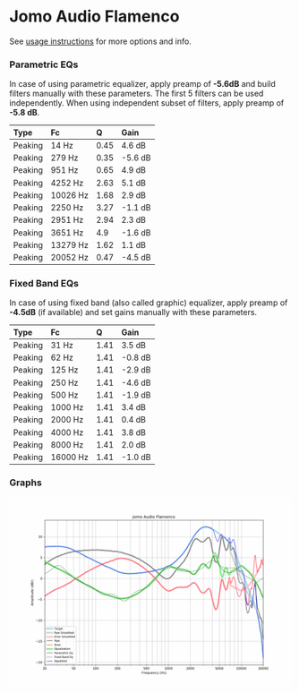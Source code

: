 # Jomo Audio Flamenco
See [usage instructions](https://github.com/jaakkopasanen/AutoEq#usage) for more options and info.

### Parametric EQs
In case of using parametric equalizer, apply preamp of **-5.6dB** and build filters manually
with these parameters. The first 5 filters can be used independently.
When using independent subset of filters, apply preamp of **-5.8 dB**.

| Type    | Fc       |    Q | Gain    |
|:--------|:---------|:-----|:--------|
| Peaking | 14 Hz    | 0.45 | 4.6 dB  |
| Peaking | 279 Hz   | 0.35 | -5.6 dB |
| Peaking | 951 Hz   | 0.65 | 4.9 dB  |
| Peaking | 4252 Hz  | 2.63 | 5.1 dB  |
| Peaking | 10026 Hz | 1.68 | 2.9 dB  |
| Peaking | 2250 Hz  | 3.27 | -1.1 dB |
| Peaking | 2951 Hz  | 2.94 | 2.3 dB  |
| Peaking | 3651 Hz  | 4.9  | -1.6 dB |
| Peaking | 13279 Hz | 1.62 | 1.1 dB  |
| Peaking | 20052 Hz | 0.47 | -4.5 dB |

### Fixed Band EQs
In case of using fixed band (also called graphic) equalizer, apply preamp of **-4.5dB**
(if available) and set gains manually with these parameters.

| Type    | Fc       |    Q | Gain    |
|:--------|:---------|:-----|:--------|
| Peaking | 31 Hz    | 1.41 | 3.5 dB  |
| Peaking | 62 Hz    | 1.41 | -0.8 dB |
| Peaking | 125 Hz   | 1.41 | -2.9 dB |
| Peaking | 250 Hz   | 1.41 | -4.6 dB |
| Peaking | 500 Hz   | 1.41 | -1.9 dB |
| Peaking | 1000 Hz  | 1.41 | 3.4 dB  |
| Peaking | 2000 Hz  | 1.41 | 0.4 dB  |
| Peaking | 4000 Hz  | 1.41 | 3.8 dB  |
| Peaking | 8000 Hz  | 1.41 | 2.0 dB  |
| Peaking | 16000 Hz | 1.41 | -1.0 dB |

### Graphs
![](./Jomo%20Audio%20Flamenco.png)